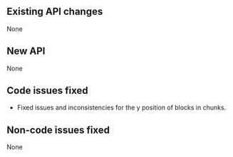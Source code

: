 ## Existing API changes
None

## New API
None

## Code issues fixed
* Fixed issues and inconsistencies for the y position of blocks in chunks.

## Non-code issues fixed
None